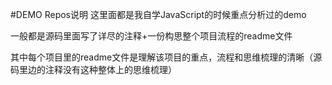 #DEMO Repos说明
这里面都是我自学JavaScript的时候重点分析过的demo

一般都是源码里面写了详尽的注释+一份构思整个项目流程的readme文件

其中每个项目里的readme文件是理解该项目的重点，流程和思维梳理的清晰（源码里边的注释没有这种整体上的思维梳理）

